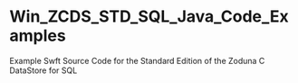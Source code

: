 # Win_ZCDS_STD_SQL_Java_Code_Examples
Example Swft Source Code for the Standard Edition of the Zoduna C DataStore for SQL
